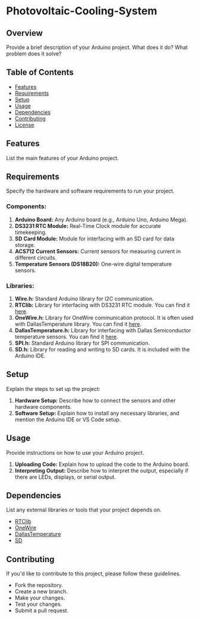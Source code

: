 # Photovoltaic-Cooling-System

## Overview

Provide a brief description of your Arduino project. What does it do? What problem does it solve?

## Table of Contents

- [Features](#features)
- [Requirements](#requirements)
- [Setup](#setup)
- [Usage](#usage)
- [Dependencies](#dependencies)
- [Contributing](#contributing)
- [License](#license)

## Features

List the main features of your Arduino project.

## Requirements

Specify the hardware and software requirements to run your project.

### Components:

1. **Arduino Board:** Any Arduino board (e.g., Arduino Uno, Arduino Mega).
2. **DS3231 RTC Module:** Real-Time Clock module for accurate timekeeping.
3. **SD Card Module:** Module for interfacing with an SD card for data storage.
4. **ACS712 Current Sensors:** Current sensors for measuring current in different circuits.
5. **Temperature Sensors (DS18B20):** One-wire digital temperature sensors.

### Libraries:

1. **Wire.h:** Standard Arduino library for I2C communication.
2. **RTClib:** Library for interfacing with DS3231 RTC module. You can find it [here](https://github.com/adafruit/RTClib).
3. **OneWire.h:** Library for OneWire communication protocol. It is often used with DallasTemperature library. You can find it [here](https://github.com/PaulStoffregen/OneWire).
4. **DallasTemperature.h:** Library for interfacing with Dallas Semiconductor temperature sensors. You can find it [here](https://github.com/milesburton/Arduino-Temperature-Control-Library).
5. **SPI.h:** Standard Arduino library for SPI communication.
6. **SD.h:** Library for reading and writing to SD cards. It is included with the Arduino IDE.

## Setup

Explain the steps to set up the project:

1. **Hardware Setup:** Describe how to connect the sensors and other hardware components.
2. **Software Setup:** Explain how to install any necessary libraries, and mention the Arduino IDE or VS Code setup.

## Usage

Provide instructions on how to use your Arduino project.

1. **Uploading Code:** Explain how to upload the code to the Arduino board.
2. **Interpreting Output:** Describe how to interpret the output, especially if there are LEDs, displays, or serial output.

## Dependencies

List any external libraries or tools that your project depends on.

- [RTClib](https://github.com/adafruit/RTClib)
- [OneWire](https://github.com/PaulStoffregen/OneWire)
- [DallasTemperature](https://github.com/milesburton/Arduino-Temperature-Control-Library)
- [SD](https://www.arduino.cc/en/Reference/SD)

## Contributing

If you'd like to contribute to this project, please follow these guidelines.

- Fork the repository.
- Create a new branch.
- Make your changes.
- Test your changes.
- Submit a pull request.

